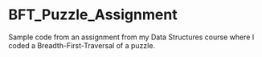 # BFT_Puzzle_Assignment
Sample code from an assignment from my Data Structures course where I coded a Breadth-First-Traversal of a puzzle.
